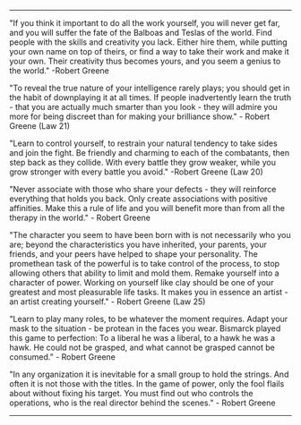---------------------------------------------------------------------------------
"If you think it important to do all the work yourself, you will never get far, and you will suffer the fate of the Balboas and Teslas of the world. Find people with the skills and creativity you lack. Either hire them, while putting your own name on top of theirs, or find a way to take their work and make it your own. Their creativity thus becomes yours, and you seem a genius to the world." -Robert Greene

"To reveal the true nature of your intelligence rarely plays; you should get in the habit of downplaying it at all times. If people inadvertently learn the truth - that you are actually much smarter than you look - they will admire you more for being discreet than for making your brilliance show." - Robert Greene (Law 21)

"Learn to control yourself, to restrain your natural tendency to take sides and join the fight. Be friendly and charming to each of the combatants, then step back as they collide. With every battle they grow weaker, while you grow stronger with every battle you avoid." -Robert Greene (Law 20)

"Never associate with those who share your defects - they will reinforce everything that holds you back. Only create associations with positive affinities. Make this a rule of life and you will benefit more than from all the therapy in the world." - Robert Greene

"The character you seem to have been born with is not necessarily who you are; beyond the characteristics you have inherited, your parents, your friends, and your peers have helped to shape your personality. The promethean task of the powerful is to take control of the process, to stop allowing others that ability to limit and mold them. Remake yourself into a character of power. Working on yourself like clay should be one of your greatest and most pleasurable life tasks. It makes you in essence an artist - an artist creating yourself." - Robert Greene (Law 25)

"Learn to play many roles, to be whatever the moment requires. Adapt your mask to the situation - be protean in the faces you wear. Bismarck played this game to perfection: To a liberal he was a liberal, to a hawk he was a hawk. He could not be grasped, and what cannot be grasped cannot be consumed." - Robert Greene

"In any organization it is inevitable for a small group to hold the strings. And often it is not those with the titles. In the game of power, only the fool flails about without fixing his target. You must find out who controls the operations, who is the real director behind the scenes." - Robert Greene 

---------------------------------------------------------------------------------
